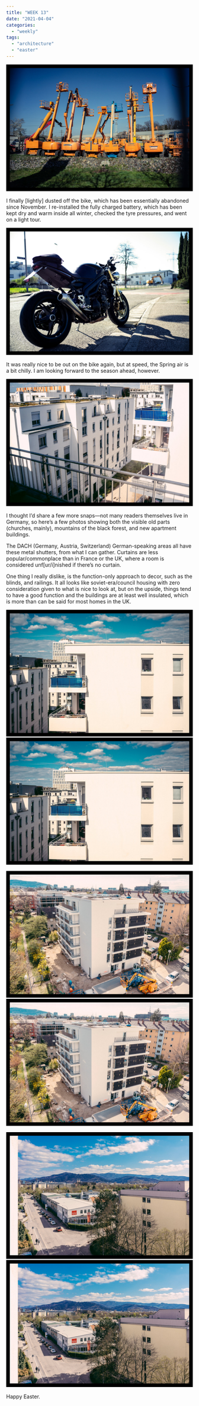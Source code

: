```yaml
---
title: "WEEK 13"
date: "2021-04-04"
categories: 
  - "weekly"
tags: 
  - "architecture"
  - "easter"
---
```


![20210402-DSC06371-ILCE-7R.jpg](/assets/images/5a613-20210402-dsc06371-ilce-7r.jpg)

I finally \[lightly\] dusted off the bike, which has been essentially abandoned since November. I re-installed the fully charged battery, which has been kept dry and warm inside all winter, checked the tyre pressures, and went on a light tour.

![20210402-DSC06373-ILCE-7R.jpg](/assets/images/fac0d-20210402-dsc06373-ilce-7r.jpg)

It was really nice to be out on the bike again, but at speed, the Spring air is a bit chilly. I am looking forward to the season ahead, however.

![20210403-DSC06374-ILCE-7R.jpg](/assets/images/47375-20210403-dsc06374-ilce-7r.jpg)

I thought I’d share a few more snaps—not many readers themselves live in Germany, so here’s a few photos showing both the visible old parts (churches, mainly), mountains of the black forest, and new apartment buildings.

The DACH (Germany, Austria, Switzerland) German-speaking areas all have these metal shutters, from what I can gather. Curtains are less popular/commonplace than in France or the UK, where a room is considered unf\[ur/i\]nished if there’s no curtain.

One thing I really dislike, is the function-only approach to decor, such as the blinds, and railings. It all looks like soviet-era/council housing with zero consideration given to what is nice to look at, but on the upside, things tend to have a good function and the buildings are at least well insulated, which is more than can be said for most homes in the UK.

![20210403-DSC06377-ILCE-7R.jpg](/assets/images/87239-20210403-dsc06377-ilce-7r.jpg)![20210403-DSC06377-ILCE-7R.jpg](/assets/images/87239-20210403-dsc06377-ilce-7r.jpg)

![20210403-DSC06381-ILCE-7R.jpg](/assets/images/611d4-20210403-dsc06381-ilce-7r.jpg)![20210403-DSC06381-ILCE-7R.jpg](/assets/images/611d4-20210403-dsc06381-ilce-7r.jpg)

![20210403-DSC06383-ILCE-7R.jpg](/assets/images/2619e-20210403-dsc06383-ilce-7r.jpg)![20210403-DSC06383-ILCE-7R.jpg](/assets/images/2619e-20210403-dsc06383-ilce-7r.jpg)

Happy Easter.
